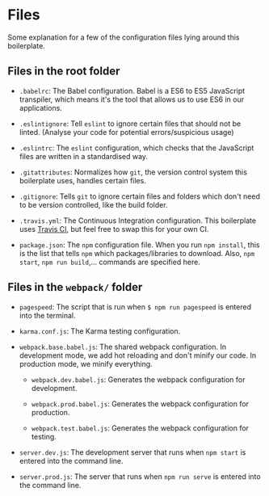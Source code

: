 # Files

Some explanation for a few of the configuration files lying around this boilerplate.

## Files in the root folder

* `.babelrc`: The Babel configuration. Babel is a ES6 to ES5 JavaScript transpiler, which means it's the tool that allows us to use ES6 in our applications.

* `.eslintignore`: Tell `eslint` to ignore certain files that should not be linted. (Analyse your code for potential errors/suspicious usage)

* `.eslintrc`: The `eslint` configuration, which checks that the JavaScript files are written in a standardised way.

* `.gitattributes`: Normalizes how `git`, the version control system this boilerplate uses, handles certain files.

* `.gitignore`: Tells `git` to ignore certain files and folders which don't need to be version controlled, like the build folder.

* `.travis.yml`: The Continuous Integration configuration. This boilerplate uses [Travis CI](https://travis-ci.com), but feel free to swap this for your own CI.

* `package.json`: The `npm` configuration file. When you run `npm install`, this is the list that tells `npm` which packages/libraries to download. Also, `npm start`, `npm run build`,... commands are specified here.

## Files in the `webpack/` folder

* `pagespeed`: The script that is run when `$ npm run pagespeed` is entered into the terminal.

* `karma.conf.js`: The Karma testing configuration.

* `webpack.base.babel.js`: The shared webpack configuration. In development mode, we add hot reloading and don't minify our code. In production mode, we minify everything.

  * `webpack.dev.babel.js`: Generates the webpack configuration for development.

  * `webpack.prod.babel.js`: Generates the webpack configuration for production.

  * `webpack.test.babel.js`: Generates the webpack configuration for testing.

* `server.dev.js`: The development server that runs when `npm start` is entered into the command line.

* `server.prod.js`: The server that runs when `npm run serve` is entered into the command line.
